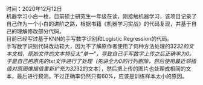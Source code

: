 时间：2020年12月12日  
机器学习小白一枚，目前硕士研究生一年级在读，刚接触机器学习，该项目记录了自己作为一个小白的进阶之路，根据书籍《机器学习实战》的代码复现，并基于自己的理解修改部分代码。  
目前已经写过基于KNN的手写数字识别和Logistic Regression的代码。  
手写数字识别代码改动较大，因为不了解原作者使用了何种方法处理的32*32的文本文档，原始文件的文本特征太“单一”，导致自己手写数字上传之后正确率为0。于是自己把原先的txt文件进行了处理（先讲全为0的行列删除，然后使用最近邻插值对原图像插值重新扩充为32*32的文本），然后把上传的图片也处理成相同的文本，最后进行预测。不过正确率仍然只有60%，应该是训练样本太小的原因。  
